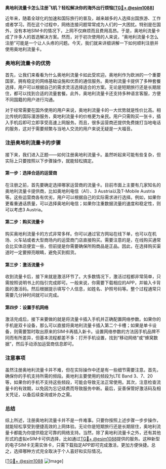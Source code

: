 **奥地利流量卡怎么注册飞机？轻松解决你的海外出行烦恼[[TG💪+ @esim1088](https://t.me/s/esim1088)]**

近年来，随着全球化的加速和国际旅行的普及，越来越多的人选择出国旅游、工作或者学习。而在这个过程中，网络连接问题常常成为人们的一大困扰。特别是在国外，没有本地SIM卡的情况下，上网不仅麻烦而且费用高昂。于是，奥地利流量卡成了许多人的首选解决方案。然而，对于初次使用的人来说，“奥地利流量卡怎么注册”可能是一个让人头疼的问题。今天，我们就来详细讲解一下如何顺利注册并使用奥地利流量卡。

### 奥地利流量卡的优势

首先，让我们来看看为什么奥地利流量卡如此受欢迎。奥地利作为欧洲的一个重要国家，拥有稳定的网络基础设施和优质的通信服务。奥地利流量卡提供了多种套餐选择，用户可以根据自己的需求灵活选择适合的方案。无论是短期旅行还是长期居住，都可以找到合适的流量套餐。此外，奥地利流量卡还支持多种语言客服，方便不同国籍的用户进行沟通。

对于经常需要在国外使用的用户来说，奥地利流量卡的一大优势就是性价比高。相比传统的国际漫游服务，奥地利流量卡的价格更为亲民。用户只需购买一张卡，插入手机后即可立即享受高速上网服务。而且，很多运营商还提供免费拨打当地电话的服务，这对于需要频繁与当地人交流的用户来说无疑是一大福音。

### 注册奥地利流量卡的步骤

接下来，我们进入正题——如何注册奥地利流量卡。虽然听起来可能有些复杂，但实际上只要按照以下步骤操作，就能轻松搞定。

#### 第一步：选择合适的运营商

在注册之前，首先要确定选择哪家运营商的流量卡。目前市面上主要有几家知名的奥地利流量卡提供商，比如奥地利电信（A1）、3 Austria以及T-Mobile Austria等。这些运营商各有优劣，用户可以根据自己的实际需求进行选择。例如，如果你更看重通话质量，可以选择奥地利电信；如果你注重数据流量的速度和稳定性，则可以考虑3 Austria。

#### 第二步：购买流量卡

购买奥地利流量卡的方式非常多样。你可以通过官方网站在线下单，也可以在机场、火车站或者大型商场内的运营商门店直接购买。需要注意的是，在线购买通常会比实体店便宜一些，但前提是你需要确保所购商品是正品。因此，在选择购买渠道时一定要擦亮眼睛，避免买到假货。

#### 第三步：激活流量卡

收到流量卡后，接下来就是激活环节了。大多数情况下，激活过程都非常简单，只需按照说明书上的指引完成即可。一般来说，你需要下载相应的APP，并输入卡背面的激活码。然后根据提示填写个人信息，如姓名、护照号码等。整个过程通常只需要几分钟时间就可以完成。

#### 第四步：设置手机网络

激活完成后，接下来要做的就是将流量卡插入手机并正确配置网络参数。如果你的手机是双卡设备，那么可以直接将奥地利流量卡插入第二个卡槽；如果是单卡设备，则需要暂时取出原来的SIM卡再插入新卡。设置网络参数的方法因手机品牌不同而有所差异，但基本流程都差不多：打开手机设置，找到“移动网络”或“蜂窝数据”，然后手动添加运营商信息即可。

### 注意事项

虽然注册奥地利流量卡并不难，但在实际操作中还是有一些细节需要注意。首先，确保你的手机支持所需的频段。奥地利主要使用的频段为LTE Band 3、7、20等，如果你的手机不支持这些频段，可能会导致无法正常使用。其次，注意检查流量卡的有效期，以免因为忘记续费而导致服务中断。最后，妥善保管好激活码及相关凭证，以备后续查询或补办之需。

### 总结

综上所述，注册奥地利流量卡并不是一件难事。只要你按照上述步骤一步步操作，就能轻松享受到便捷高效的上网体验。无论你是短期旅行还是长期居住，奥地利流量卡都能为你提供稳定可靠的网络支持。当然，除了奥地利流量卡之外，还有其他形式的虚拟eSIM卡可供选择，比如通过[TG💪+ @esim1088](https://t.me/s/esim1088)提供的服务。这种新型的电子SIM卡无需实体卡，只需下载指定APP即可完成激活，更加方便快捷。总之，选择哪种方式完全取决于个人喜好和实际情况。

[[TG💪+ @esim1088](https://t.me/s/esim1088) ![Image](https://i.postimg.cc/4NQfJmqS/Snipaste-2025-05-13-00-14-12.png)]